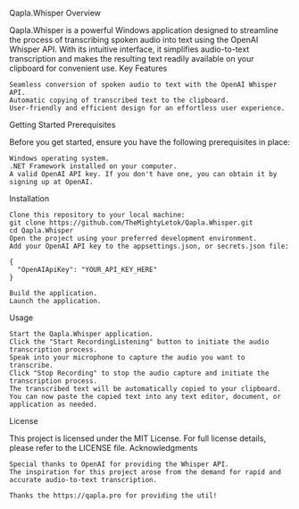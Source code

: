 Qapla.Whisper
Overview

Qapla.Whisper is a powerful Windows application designed to streamline the process of transcribing spoken audio into text using the OpenAI Whisper API. With its intuitive interface, it simplifies audio-to-text transcription and makes the resulting text readily available on your clipboard for convenient use.
Key Features

    Seamless conversion of spoken audio to text with the OpenAI Whisper API.
    Automatic copying of transcribed text to the clipboard.
    User-friendly and efficient design for an effortless user experience.

Getting Started
Prerequisites

Before you get started, ensure you have the following prerequisites in place:

    Windows operating system.
    .NET Framework installed on your computer.
    A valid OpenAI API key. If you don't have one, you can obtain it by signing up at OpenAI.

Installation

    Clone this repository to your local machine:
    git clone https://github.com/TheMightyLetok/Qapla.Whisper.git
    cd Qapla.Whisper
    Open the project using your preferred development environment.
    Add your OpenAI API key to the appsettings.json, or secrets.json file:

    {
      "OpenAIApiKey": "YOUR_API_KEY_HERE"
    }

    Build the application.
    Launch the application.

Usage

    Start the Qapla.Whisper application.
    Click the "Start RecordingListening" button to initiate the audio transcription process.
    Speak into your microphone to capture the audio you want to transcribe.
    Click "Stop Recording" to stop the audio capture and initiate the transcription process.
    The transcribed text will be automatically copied to your clipboard.
    You can now paste the copied text into any text editor, document, or application as needed.

License

This project is licensed under the MIT License. For full license details, please refer to the LICENSE file.
Acknowledgments

    Special thanks to OpenAI for providing the Whisper API.
    The inspiration for this project arose from the demand for rapid and accurate audio-to-text transcription.

    Thanks the https://qapla.pro for providing the util!
